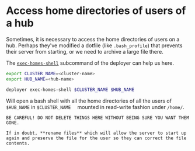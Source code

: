# Access home directories of users of a hub

Sometimes, it is necessary to access the home directories of users on a hub.
Perhaps they've modified a dotfile (like `.bash_profile`) that prevents their
server from starting, or we need to archive a large file there.

The
[`exec-homes-shell`](https://github.com/2i2c-org/infrastructure/blob/master/deployer/README.md#exec-homes-shell)
subcommand of the deployer can help us here.

```bash
export CLUSTER_NAME=<cluster-name>
export HUB_NAME=<hub-name>
```

```bash
deployer exec-homes-shell $CLUSTER_NAME $HUB_NAME
```

Will open a bash shell with all the home directories of all the users of `$HUB_NAME`
in `$CLUSTER_NAME  ` mounted in read-write fashion under `/home/`.

```{warning}
BE CAREFUL! DO NOT DELETE THINGS HERE WITHOUT BEING SURE YOU WANT THEM GONE.

If in doubt, **rename files** which will allow the server to start up again and preserve the file for the user so they can correct the file contents.
```
